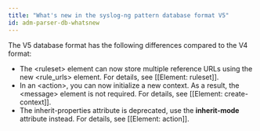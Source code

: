 ```yaml
---
title: "What's new in the syslog-ng pattern database format V5"
id: adm-parser-db-whatsnew
---
```


The V5 database format has the following differences compared to the V4
format:

- The \<ruleset\> element can now store multiple reference URLs using
    the new \<rule\_urls\> element. For details, see
    [[Element: ruleset]].
- In an \<action\>, you can now initialize a new context. As a result,
    the \<message\> element is not required. For details, see
    [[Element: create-context]].
- The inherit-properties attribute is deprecated, use the
    **inherit-mode** attribute instead. For details, see
    [[Element: action]].

